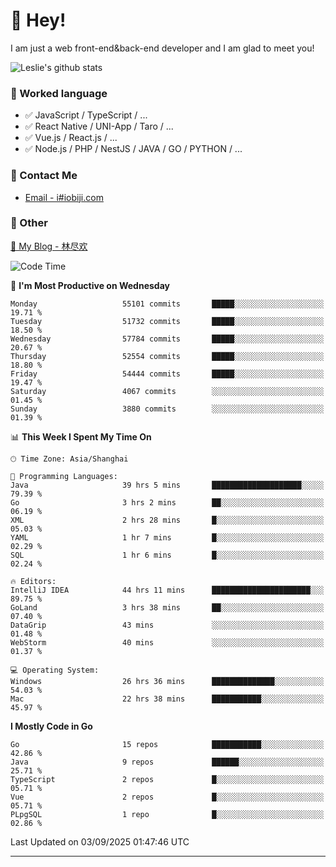 # 👋 Hey!

I am just a web front-end&back-end developer and I am glad to meet you!

![Leslie's github stats](https://github-readme-stats.vercel.app/api?username=unsafe-ptr&&show_icons=true&&title_color=1abc9c&&icon_color=1abc9c)


### 📝 Worked language

- ✅ JavaScript / TypeScript / ...
- ✅ React Native / UNI-App / Taro / ...
- ✅ Vue.js / React.js / ...
- ✅ Node.js / PHP / NestJS / JAVA / GO / PYTHON / ...

### 📮 Contact Me

- [Email - i#iobiji.com](mailto:i@iobiji.com)


### 🤪 Other

[📌 My Blog - 林尽欢](https://iobiji.com)

<!--START_SECTION:waka-->
![Code Time](http://img.shields.io/badge/Code%20Time-2%2C051%20hrs%2026%20mins-blue)

📅 **I'm Most Productive on Wednesday** 

```text
Monday                   55101 commits       █████░░░░░░░░░░░░░░░░░░░░   19.71 % 
Tuesday                  51732 commits       █████░░░░░░░░░░░░░░░░░░░░   18.50 % 
Wednesday                57784 commits       █████░░░░░░░░░░░░░░░░░░░░   20.67 % 
Thursday                 52554 commits       █████░░░░░░░░░░░░░░░░░░░░   18.80 % 
Friday                   54444 commits       █████░░░░░░░░░░░░░░░░░░░░   19.47 % 
Saturday                 4067 commits        ░░░░░░░░░░░░░░░░░░░░░░░░░   01.45 % 
Sunday                   3880 commits        ░░░░░░░░░░░░░░░░░░░░░░░░░   01.39 % 
```


📊 **This Week I Spent My Time On** 

```text
🕑︎ Time Zone: Asia/Shanghai

💬 Programming Languages: 
Java                     39 hrs 5 mins       ████████████████████░░░░░   79.39 % 
Go                       3 hrs 2 mins        ██░░░░░░░░░░░░░░░░░░░░░░░   06.19 % 
XML                      2 hrs 28 mins       █░░░░░░░░░░░░░░░░░░░░░░░░   05.03 % 
YAML                     1 hr 7 mins         █░░░░░░░░░░░░░░░░░░░░░░░░   02.29 % 
SQL                      1 hr 6 mins         █░░░░░░░░░░░░░░░░░░░░░░░░   02.24 % 

🔥 Editors: 
IntelliJ IDEA            44 hrs 11 mins      ██████████████████████░░░   89.75 % 
GoLand                   3 hrs 38 mins       ██░░░░░░░░░░░░░░░░░░░░░░░   07.40 % 
DataGrip                 43 mins             ░░░░░░░░░░░░░░░░░░░░░░░░░   01.48 % 
WebStorm                 40 mins             ░░░░░░░░░░░░░░░░░░░░░░░░░   01.37 % 

💻 Operating System: 
Windows                  26 hrs 36 mins      ██████████████░░░░░░░░░░░   54.03 % 
Mac                      22 hrs 38 mins      ███████████░░░░░░░░░░░░░░   45.97 % 
```

**I Mostly Code in Go** 

```text
Go                       15 repos            ███████████░░░░░░░░░░░░░░   42.86 % 
Java                     9 repos             ██████░░░░░░░░░░░░░░░░░░░   25.71 % 
TypeScript               2 repos             █░░░░░░░░░░░░░░░░░░░░░░░░   05.71 % 
Vue                      2 repos             █░░░░░░░░░░░░░░░░░░░░░░░░   05.71 % 
PLpgSQL                  1 repo              █░░░░░░░░░░░░░░░░░░░░░░░░   02.86 % 
```




 Last Updated on 03/09/2025 01:47:46 UTC
<!--END_SECTION:waka-->
---
